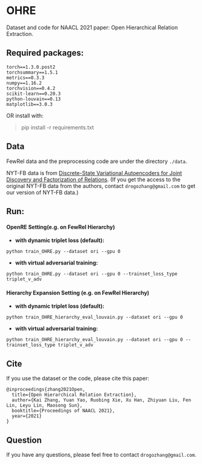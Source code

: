 # OHRE

Dataset and code for NAACL 2021 paper: Open Hierarchical Relation Extraction.



## Required packages:

```
torch==1.3.0.post2
torchsummary==1.5.1
metrics==0.3.3
numpy==1.16.2
torchvision==0.4.2
scikit-learn==0.20.3
python-louvain==0.13
matplotlib==3.0.3
```

OR install with:

> pip install -r requirements.txt



## Data

FewRel data and the preprocessing code are under the directory `./data`.

NYT-FB data is from [Discrete-State Variational Autoencoders for Joint Discovery and Factorization of Relations](https://www.aclweb.org/anthology/Q16-1017.pdf). (If you get the access to the original NYT-FB data from the authors, contact `drogozhang@gmail.com` to get our version of NYT-FB data.)




## Run:

#### OpenRE Setting(e.g. on FewRel Hierarchy)

- **with dynamic triplet loss (default):**

`python train_OHRE.py --dataset ori --gpu 0`

- **with virtual adversarial training:**

`python train_OHRE.py --dataset ori --gpu 0 --trainset_loss_type triplet_v_adv`

#### Hierarchy Expansion Setting (e.g. on FewRel Hierarchy)

- **with dynamic triplet loss (default):**

`python train_OHRE_hierarchy_eval_louvain.py --dataset ori --gpu 0`

- **with virtual adversarial training:**

`python train_OHRE_hierarchy_eval_louvain.py --dataset ori --gpu 0 --trainset_loss_type triplet_v_adv ` 



## Cite

If you use the dataset or the code, please cite this paper:

```
@inproceedings{zhang2021Open,
  title={Open Hierarchical Relation Extraction},
  author={Kai Zhang, Yuan Yao, Ruobing Xie, Xu Han, Zhiyuan Liu, Fen Lin, Leyu Lin, Maosong Sun},
  booktitle={Proceedings of NAACL 2021},
  year={2021}
}
```




## Question

If you have any questions, please feel free to contact `drogozhang@gmail.com`.

